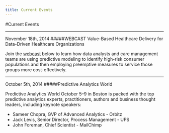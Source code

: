 ```yaml
---
title: Current Events
---
```


#Current Events

---
November 18th, 2014
#####WEBCAST Value-Based Healthcare Delivery for Data-Driven Healthcare Organizations

Join the [webcast] below to learn how data analysts and care management teams are using predictive modeling to identify high-risk consumer populations and then employing preemptive measures to service those groups more cost-effectively.

[webcast]: https://cc.readytalk.com/r/xsqgfxotsztj&eom
---
October 5th, 2014
#####Predictive Analytics World 

Predictive Analytics World October 5–9 in Boston is packed with the top predictive analytics experts, practitioners, authors and business thought leaders, including keynote speakers:

* Sameer Chopra, GVP of Advanced Analytics - Orbitz
* Jack Levis, Senior Director, Process Management - UPS
* John Foreman, Chief Scientist - MailChimp
